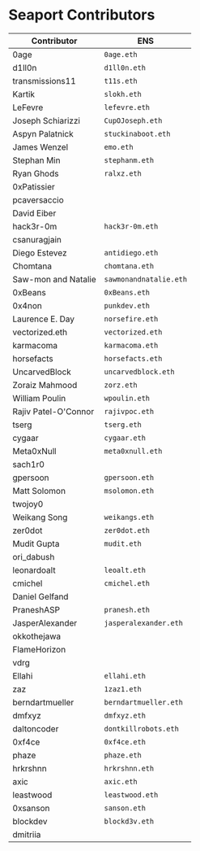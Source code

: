 # Seaport Contributors

Contributor                    | ENS
------------------------------ | ------------------------------
0age                           | `0age.eth`
d1ll0n                         | `d1ll0n.eth`
transmissions11                | `t11s.eth`
Kartik                         | `slokh.eth`
LeFevre                        | `lefevre.eth`
Joseph Schiarizzi              | `CupOJoseph.eth`
Aspyn Palatnick                | `stuckinaboot.eth`
James Wenzel                   | `emo.eth`
Stephan Min                    | `stephanm.eth`
Ryan Ghods                     | `ralxz.eth`
0xPatissier                    |
pcaversaccio                   |
David Eiber                    |
hack3r-0m                      | `hack3r-0m.eth`
csanuragjain                   |
Diego Estevez                  | `antidiego.eth`
Chomtana                       | `chomtana.eth`
Saw-mon and Natalie            | `sawmonandnatalie.eth`
0xBeans                        | `0xBeans.eth`
0x4non                         | `punkdev.eth`
Laurence E. Day                | `norsefire.eth`
vectorized.eth                 | `vectorized.eth`
karmacoma                      | `karmacoma.eth`
horsefacts                     | `horsefacts.eth`
UncarvedBlock                  | `uncarvedblock.eth`
Zoraiz Mahmood                 | `zorz.eth`
William Poulin                 | `wpoulin.eth`
Rajiv Patel-O'Connor           | `rajivpoc.eth`
tserg                          | `tserg.eth`
cygaar                         | `cygaar.eth`
Meta0xNull                     | `meta0xnull.eth`
sach1r0                        |
gpersoon                       | `gpersoon.eth`
Matt Solomon                   | `msolomon.eth`
twojoy0                        |
Weikang Song                   | `weikangs.eth`
zer0dot                        | `zer0dot.eth`
Mudit Gupta                    | `mudit.eth`
ori_dabush                     |
leonardoalt                    | `leoalt.eth`
cmichel                        | `cmichel.eth`
Daniel Gelfand                 |
PraneshASP                     | `pranesh.eth`
JasperAlexander                | `jasperalexander.eth`
okkothejawa                    |
FlameHorizon                   |
vdrg                           |
Ellahi                         | `ellahi.eth`
zaz                            | `1zaz1.eth`
berndartmueller                | `berndartmueller.eth`
dmfxyz                         | `dmfxyz.eth`
daltoncoder                    | `dontkillrobots.eth`
0xf4ce                         | `0xf4ce.eth`
phaze                          | `phaze.eth`
hrkrshnn                       | `hrkrshnn.eth`
axic                           | `axic.eth`
leastwood                      | `leastwood.eth`
0xsanson                       | `sanson.eth`
blockdev                       | `blockd3v.eth`
dmitriia                       |
